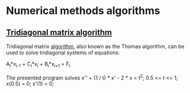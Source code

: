 # Numerical methods algorithms

## [Tridiagonal matrix algorithm](/numerical/tridiagonal.c)

Tridiagonal matrix [algorithm](https://en.wikipedia.org/wiki/Tridiagonal_matrix_algorithm), also known as the Thomas algorithm, can be used to solve tridiagonal systems of equations:

A<sub>i</sub>*x<sub>i-1</sub> + C<sub>i</sub>*x<sub>i</sub> + B<sub>i</sub>*x<sub>i+1</sub> = F<sub>i</sub>

The presented program solves x'' + (1 / t) * x' - 2 * x = t<sup>2</sup>; 0.5 <= t <= 1; x(0.5) = 0; x'(1) = 0;


